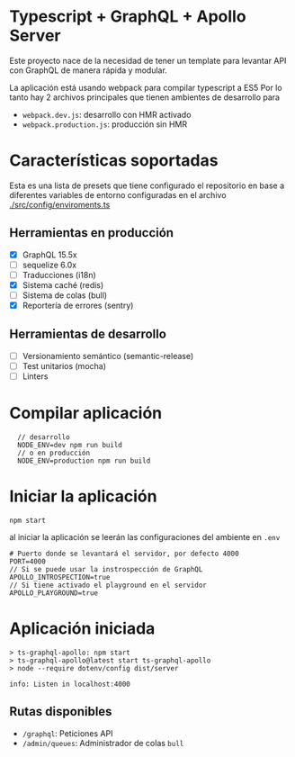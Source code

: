 # Typescript + GraphQL + Apollo Server

Este proyecto nace de la necesidad de tener un template para levantar API con GraphQL de manera rápida y modular.

La aplicación está usando webpack para compilar typescript a ES5
Por lo tanto hay 2 archivos principales que tienen ambientes de desarrollo para

- `webpack.dev.js`: desarrollo con HMR activado
- `webpack.production.js`: producción sin HMR

# Características soportadas

Esta es una lista de presets que tiene configurado el repositorio en base a diferentes variables de entorno configuradas en el archivo
[./src/config/enviroments.ts](/src/config/enviroments.ts)

## Herramientas en producción
- [X] GraphQL 15.5x
- [ ] sequelize 6.0x
- [ ] Traducciones (i18n)
- [X] Sistema caché (redis)
- [ ] Sistema de colas (bull)
- [X] Reportería de errores (sentry)
## Herramientas de desarrollo
- [ ] Versionamiento semántico (semantic-release)
- [ ] Test unitarios (mocha)
- [ ] Linters

# Compilar aplicación
```shell
  // desarrollo
  NODE_ENV=dev npm run build
  // o en producción
  NODE_ENV=production npm run build
```
 
# Iniciar la aplicación

```shell
npm start
```
al iniciar la aplicación se leerán las configuraciones del ambiente en `.env`

```
# Puerto donde se levantará el servidor, por defecto 4000
PORT=4000
// Si se puede usar la instrospección de GraphQL
APOLLO_INTROSPECTION=true 
// Si tiene activado el playground en el servidor
APOLLO_PLAYGROUND=true
```

# Aplicación iniciada

```shell
> ts-graphql-apollo: npm start
> ts-graphql-apollo@latest start ts-graphql-apollo
> node --require dotenv/config dist/server

info: Listen in localhost:4000

```


## Rutas disponibles

- `/graphql`: Peticiones API
- `/admin/queues`: Administrador de colas `bull`
